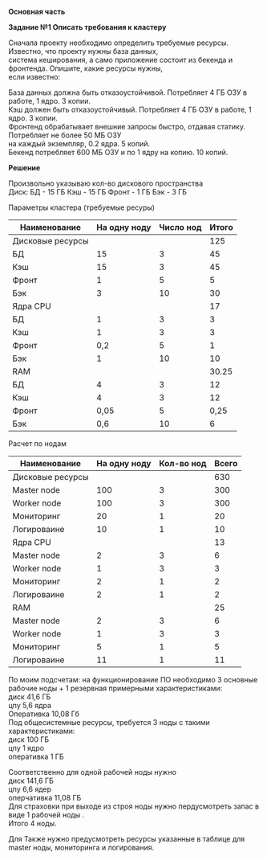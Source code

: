 **Основная часть**     
    
    
**Задание №1 Описать требования к кластеру**     
   
Сначала проекту необходимо определить требуемые ресурсы. Известно, что проекту нужны база данных,  
система кеширования, а само приложение состоит из бекенда и фронтенда. Опишите, какие ресурсы нужны,   
если известно:   
   
База данных должна быть отказоустойчивой. Потребляет 4 ГБ ОЗУ в работе, 1 ядро. 3 копии.   
Кэш должен быть отказоустойчивый. Потребляет 4 ГБ ОЗУ в работе, 1 ядро. 3 копии.   
Фронтенд обрабатывает внешние запросы быстро, отдавая статику. Потребляет не более 50 МБ ОЗУ    
на каждый экземпляр, 0.2 ядра. 5 копий.   
Бекенд потребляет 600 МБ ОЗУ и по 1 ядру на копию. 10 копий.   
    
**Решение**   
    
Произвольно указываю кол-во дискового пространства     
Диск:
БД - 15 ГБ
Кэш - 15 ГБ
Фронт - 1 ГБ
Бэк - 3 ГБ   

Параметры кластера (требуемые ресуры)   

|Наименование	|На одну ноду	|Число нод	|Итого  |
|--- |--- |--- |--- | 
|Дисковые ресурсы | | |125 |   
|БД	|15 |3 |45	|   
|Кэш |15 |3	|45	|
|Фронт	|1 |5	|5	|
|Бэк	|3 |10	|30	|
|Ядра CPU | | |17 |
|БД	|1	|3 |3 |
|Кэш |1	|3 |3 |
|Фронт |0,2 |5 |1 |
|Бэк |1	|10	|10	|
|RAM | | |30.25 |
|БД	|4 |3 |12 |
|Кэш |4	|3 |12 |
|Фронт |0,05 |5	|0,25 |
|Бэк |0,6 |10 |6 |
   
Расчет по нодам   

|Наименование |На одну ноду	|Кол-во нод	|Всего
|--- |--- |--- |--- |
|Дисковые ресурсы | | |630 |
|Master node |100 |3 |300 |
|Worker node |100 |3 |300 |
|Мониторинг	|20	|1 |20 |
|Логироваине |10 |1 |10 |
|Ядра CPU | | |13 |
|Master node |2 |3 |6 |
|Worker node |1 |3 |3 |
|Мониторинг	|2 |1 |2 |
|Логироваине|2 |1 |2 |
|RAM | | |25 |
|Master node |2	|3 |6 |
|Worker node |1	|3 |3 |
|Мониторинг |5 |1 |5 |
|Логироваине |11 |1 |11 |
    
По моим подсчетам:
на функционирование ПО необходимо 3 основные рабочие ноды + 1 резервная примерными характеристиками:   
диск 41,6 ГБ   
цпу 5,6 ядра   
Оперативка 10,08 Гб   
Под общесистемные ресурсы, требуется 3 ноды с такими характеристиками:       
диск 100 ГБ   
цпу 1 ядро   
оперативка 1 ГБ   
   
Соответственно для одной рабочей ноды нужно   
диск 141,6 ГБ   
цпу 6,6 ядер   
оперчативка 11,08 ГБ   
Для страховки при выходе из строя ноды нужно пердусмотреть запас в виде 1 рабочей ноды .   
Итого 4 ноды.   

Для 
Также нужно предусмотреть ресурсы указанные в таблице для master ноды, мониторинга и логирования.   
